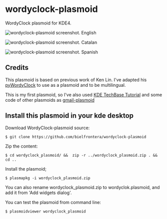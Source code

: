 wordyclock-plasmoid
===================

WordyClock plasmoid for KDE4.

![wordyclock-plasmoid screenshot. English](https://raw.github.com/bielfrontera/wordyclock-plasmoid/master/Screenshots/wordyclock-screenshot-en.png)

![wordyclock-plasmoid screenshot. Catalan](https://raw.github.com/bielfrontera/wordyclock-plasmoid/master/Screenshots/wordyclock-screenshot-ca.png)

![wordyclock-plasmoid screenshot. Spanish](https://raw.github.com/bielfrontera/wordyclock-plasmoid/master/Screenshots/wordyclock-screenshot-es.png)


Credits
-------

This plasmoid is based on previous work of Ken Lin. I've adapted his [pyWordyClock](http://kenlim.github.com/pyWordyClock/) to use as a plasmoid and to be multilingual.

This is my first plasmoid, so I've also used [KDE TechBase Tutorial](http://techbase.kde.org/Development/Tutorials/Plasma/Python/GettingStarted) and some code of other plasmoids as [gmail-plasmoid](http://code.google.com/p/gmail-plasmoid)


Install this plasmoid in your kde desktop
-----------------------------------------
 
Download WordyClock-plasmoid source:

    $ git clone https://github.com/bielfrontera/wordyclock-plasmoid

Zip the content:

    $ cd wordyclock_plasmoid/ &&  zip -r ../wordyclock_plasmoid.zip . && cd ..

Install the plasmoid;

    $ plasmapkg -i wordyclock_plasmoid.zip

You can also rename wordyclock_plasmoid.zip to wordyclok.plasmoid, and add it from 'Add widgets dialog'. 

You can test the plasmoid from command line:

    $ plasmoidviewer wordyclock_plasmoid

